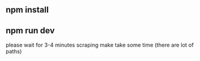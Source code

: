 ## npm install 
## npm run dev 

please wait for 3-4 minutes scraping make take some time (there are lot of paths)


